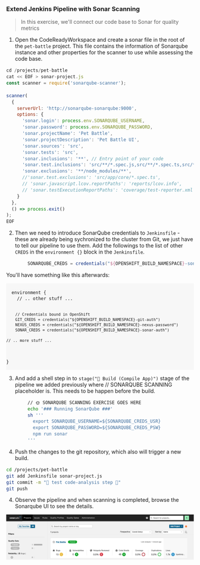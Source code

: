### Extend Jenkins Pipeline with Sonar Scanning
> In this exercise, we'll connect our code base to Sonar for quality metrics

1. Open the CodeReadyWorkspace and create a sonar file in the root of the `pet-battle` project. This file contains the information of Sonarqube instance and other properties for the scanner to use while assessing the code base.

```javascript
cd /projects/pet-battle
cat << EOF > sonar-project.js
const scanner = require('sonarqube-scanner');

scanner(
  {
    serverUrl: 'http://sonarqube-sonarqube:9000',
    options: {
      'sonar.login': process.env.SONARQUBE_USERNAME,
      'sonar.password': process.env.SONARQUBE_PASSWORD,
      'sonar.projectName': 'Pet Battle',
      'sonar.projectDescription': 'Pet Battle UI',
      'sonar.sources': 'src',
      'sonar.tests': 'src',
      'sonar.inclusions': '**', // Entry point of your code
      'sonar.test.inclusions': 'src/**/*.spec.js,src/**/*.spec.ts,src/**/*.spec.jsx,src/**/*.test.js,src/**/*.test.jsx',
      'sonar.exclusions': '**/node_modules/**',
      //'sonar.test.exclusions': 'src/app/core/*.spec.ts',
      // 'sonar.javascript.lcov.reportPaths': 'reports/lcov.info',
      // 'sonar.testExecutionReportPaths': 'coverage/test-reporter.xml'
    }
  },
  () => process.exit()
);
EOF
```

2. Then we need to introduce SonarQube credentials to `Jenkinsfile` - these are already being sychronized to the cluster from Git, we just have to tell our pipeline to use them. Add the followings to the list of other `CREDS` in the `environment {}` block in the `Jenkinsfile`.

```groovy
		SONARQUBE_CREDS = credentials("${OPENSHIFT_BUILD_NAMESPACE}-sonarqube-auth")
```
You'll have something like this afterwards:

<div class="highlight" style="background: #f7f7f7">
<pre><code class="language-groovy">
  environment {
    // .. other stuff ...

		// Credentials bound in OpenShift
		GIT_CREDS = credentials("${OPENSHIFT_BUILD_NAMESPACE}-git-auth")
		NEXUS_CREDS = credentials("${OPENSHIFT_BUILD_NAMESPACE}-nexus-password")
		SONAR_CREDS = credentials("${OPENSHIFT_BUILD_NAMESPACE}-sonar-auth")

    // .. more stuff ...
  }
</code></pre></div>

3. And add a shell step in to `stage("🧰 Build (Compile App)")` stage of the pipeline we added previously where // SONARQUBE SCANNING placeholder is. This needs to be happen before the build.

```bash
        // 🌞 SONARQUBE SCANNING EXERCISE GOES HERE 
        echo '### Running SonarQube ###'
        sh '''
          export SONARQUBE_USERNAME=${SONARQUBE_CREDS_USR}
          export SONARQUBE_PASSWORD=${SONARQUBE_CREDS_PSW}
          npm run sonar
        '''
```

4. Push the changes to the git repository, which also will trigger a new build.

```bash
cd /projects/pet-battle
git add Jenkinsfile sonar-project.js
git commit -m "🧦 test code-analysis step 🧦"
git push
```

4. Observe the pipeline and when scanning is completed, browse the Sonarqube UI to see the details.

![sonar-pb-ui](images/sonar-pb-ui.png)